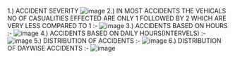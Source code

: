 


1.) ACCIDENT SEVERITY
![image](https://github.com/user-attachments/assets/a5ceb919-ee6a-450e-9966-f5a0e842ac51)
2.)  IN MOST ACCIDENTS THE VEHICALS NO OF CASUALITIES EFFECTED ARE ONLY 1 FOLLOWED BY 2 WHICH ARE VERY LESS COMPARED TO 1 :-
![image](https://github.com/user-attachments/assets/1d19e79c-87b2-4001-ba01-018f3908bb6e)
3.) ACCIDENTS BASED ON HOURS :-
![image](https://github.com/user-attachments/assets/8a1d7e58-fcce-4106-9ac1-97614e66650d)
4.) ACCIDENTS BASED ON DAILY HOURS(INTERVELS) :-
![image](https://github.com/user-attachments/assets/24322a43-a3cc-438e-a3e0-b4cc9f14dbd3)
5.) DISTRIBUTION OF ACCIDENTS :-
![image](https://github.com/user-attachments/assets/2d99eb0c-17ef-426a-a447-ce44c5177e98)
6.) DISTRIBUTION OF DAYWISE ACCIDENTS :-
![image](https://github.com/user-attachments/assets/e714d3a0-fb8c-44f2-9efc-1960c0da0941)




